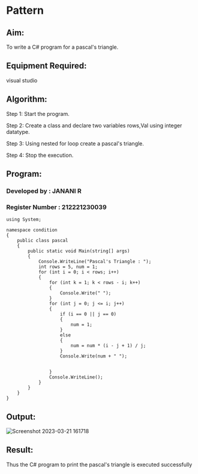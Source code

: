 # Pattern

## Aim:
To write a C# program for a pascal's triangle.

## Equipment Required:
visual studio

## Algorithm:
Step 1: Start the program.

Step 2: Create a class and declare two variables rows,Val using integer datatype.

Step 3: Using nested for loop create a pascal's triangle.

Step 4: Stop the execution.

## Program:
### Developed by : JANANI R
### Register Number : 212221230039
```
using System;

namespace condition
{
    public class pascal
    {
        public static void Main(string[] args)
        {
            Console.WriteLine("Pascal's Triangle : ");
            int rows = 5, num = 1;
            for (int i = 0; i < rows; i++)
            {
                for (int k = 1; k < rows - i; k++)
                {
                    Console.Write(" ");
                }
                for (int j = 0; j <= i; j++)
                {
                    if (i == 0 || j == 0)
                    {
                        num = 1;
                    }
                    else
                    {
                        num = num * (i - j + 1) / j;
                    }
                    Console.Write(num + " ");


                }
                Console.WriteLine();
            }
        }
    }
}

```

## Output:
![Screenshot 2023-03-21 161718](https://user-images.githubusercontent.com/94288340/226587041-3cb62d52-3b2c-4ed6-b674-dcc20878f12e.png)

## Result:
Thus the C# program to print the pascal's triangle is executed successfully
